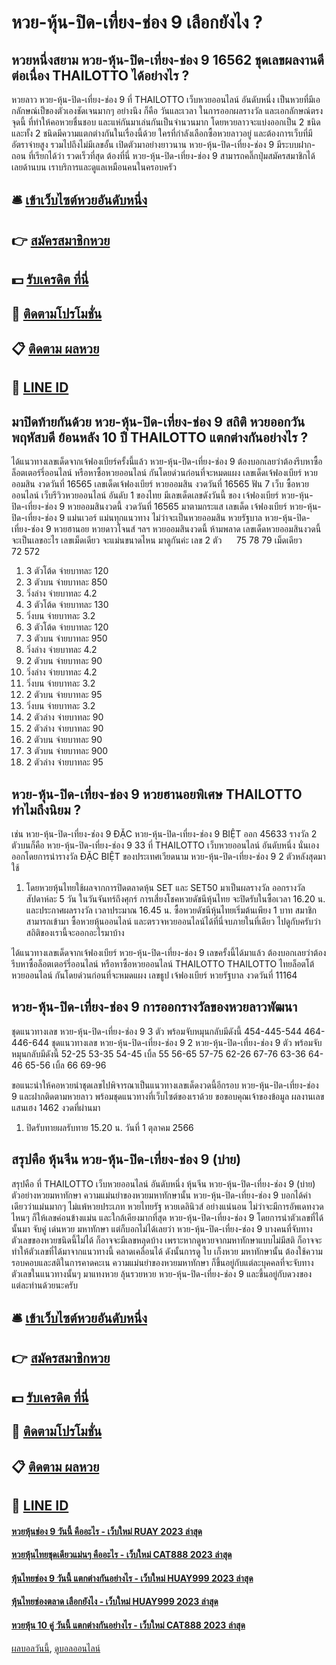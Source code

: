 # หวย-หุ้น-ปิด-เที่ยง-ช่อง 9 เลือกยังไง ?
## หวยหนึ่งสยาม หวย-หุ้น-ปิด-เที่ยง-ช่อง 9 16562 ชุดเลขผลงานดีต่อเนื่อง THAILOTTO ได้อย่างไร ?
หวยลาว หวย-หุ้น-ปิด-เที่ยง-ช่อง 9 ที่ THAILOTTO เว็บหวยออนไลน์ อันดับหนึ่ง เป็นหวยที่มีเอกลักษณ์เป็ของตัวเองชัดเจนมากๆ อย่างนึง ก็คือ วันและเวลา ในการออกผลรางวัล และเอกลักษณ์ตรงจุดนี้ ที่ทำให้คอหวยชื่นชอบ และแห่กันมาเล่นกันเป็นจำนวนมาก โดยหวยลาวจะแบ่งออกเป็น 2 ชนิด และทั้ง 2 ชนิดมีความแตกต่างกันในเรื่องนี้ด้วย
ใครที่กำลังเลือกซื้อหวยลาวอยู่ และต้องการเว็บที่มีอัตราจ่ายสูง รวมไปถึงไม่มีเลขอั้น เปิดตัวมาอย่างยาวนาน หวย-หุ้น-ปิด-เที่ยง-ช่อง 9 มีระบบฝาก-ถอน ที่เรียกได้ว่า รวดเร็วที่สุด ต้องที่นี่ หวย-หุ้น-ปิด-เที่ยง-ช่อง 9 สามารถคลิ๊กปุ่มสมัครสมาชิกได้เลยด้านบน เราบริการและดูแลเหมือนคนในครอบครัว

## 🛎 [เข้าเว็บไซต์หวยอันดับหนึ่ง](https://bit.ly/3BG5bNw)
## 👉 [สมัครสมาชิกหวย](https://bit.ly/3BG5bNw)
## 💵 [รับเครดิต ที่นี่](https://bit.ly/3C3mvgS)
## 👑 [ติดตามโปรโมชั่น](https://bit.ly/3C3mvgS)
## 📋 [ติดตาม ผลหวย](https://bit.ly/3C3mvgS)
## 📱 [LINE ID](https://bit.ly/3C3mvgS)

## มาปิดท้ายกันด้วย หวย-หุ้น-ปิด-เที่ยง-ช่อง 9 สถิติ หวยออกวันพฤหัสบดี ย้อนหลัง 10 ปี THAILOTTO แตกต่างกันอย่างไร ?
ได้แนวทางเลขเด็ดจากเจ้ฟองเบียร์ครั้งนี้แล้ว หวย-หุ้น-ปิด-เที่ยง-ช่อง 9 ต้องบอกเลยว่าต้องรีบหาซื้อล็อตเตอร์รี่ออนไลน์ หรือหาซื้อหวยออนไลน์ กันโดยด่วนก่อนที่จะหมดแผง
เลขเด็ดเจ้ฟองเบียร์ หวยออมสิน งวดวันที่ 16565
เลขเด็ดเจ้ฟองเบียร์ หวยออมสิน งวดวันที่ 16565
ฟัน 7
เว็บ ซื้อหวยออนไลน์ เว็บรีวิวหวยออนไลน์ อันดับ 1 ของไทย มีเลขเด็ดเลขดังวันนี้ ของ เจ้ฟองเบียร์ หวย-หุ้น-ปิด-เที่ยง-ช่อง 9 หวยออมสินงวดนี้ งวดวันที่ 16565 มาตามกระแส เลขเด็ด เจ้ฟองเบียร์ หวย-หุ้น-ปิด-เที่ยง-ช่อง 9 แม่นเวอร์ แม่นทุกแนวทาง ไม่ว่าจะเป็นหวยออมสิน หวยรัฐบาล หวย-หุ้น-ปิด-เที่ยง-ช่อง 9 หวยฮานอย หวยดาวโจนส์ ฯลฯ หวยออมสินงวดนี้ ห้ามพลาด เลขเด็ดหวยออมสินงวดนี้จะเป็นเลขอะไร เลขเม็ดเดียว จะแม่นขนาดไหน มาดูกันค่ะ
เลข 2 ตัว      75 78 79
เม็ดเดียว       72 572
1. 3 ตัวโต้ด จ่ายบาทละ 120
2. 3 ตัวบน จ่ายบาทละ 850
3. วิ่งล่าง จ่ายบาทละ 4.2
4. 3 ตัวโต้ด จ่ายบาทละ 130
5. วิ่งบน จ่ายบาทละ 3.2
6. 3 ตัวโต้ด จ่ายบาทละ 120
7. 3 ตัวบน จ่ายบาทละ 950
8. วิ่งล่าง จ่ายบาทละ 4.2
9. 2 ตัวบน จ่ายบาทละ 90
10. วิ่งล่าง จ่ายบาทละ 4.2
11. วิ่งบน จ่ายบาทละ 3.2
12. 2 ตัวบน จ่ายบาทละ 95
13. วิ่งบน จ่ายบาทละ 3.2
14. 2 ตัวล่าง จ่ายบาทละ 90
15. 2 ตัวล่าง จ่ายบาทละ 90
16. 2 ตัวบน จ่ายบาทละ 90
17. 3 ตัวบน จ่ายบาทละ 900
18. 2 ตัวล่าง จ่ายบาทละ 95

## หวย-หุ้น-ปิด-เที่ยง-ช่อง 9 หวยฮานอยพิเศษ THAILOTTO ทำไมถึงนิยม ?
เช่น หวย-หุ้น-ปิด-เที่ยง-ช่อง 9 ĐẶC หวย-หุ้น-ปิด-เที่ยง-ช่อง 9 BIỆT ออก 45633 รางวัล 2 ตัวบนก็คือ หวย-หุ้น-ปิด-เที่ยง-ช่อง 9 33 ที่ THAILOTTO เว็บหวยออนไลน์ อันดับหนึ่ง นั่นเอง
ออกโดยการนำรางวัล ĐẶC BIỆT ของประเทศเวียดนาม หวย-หุ้น-ปิด-เที่ยง-ช่อง 9 2 ตัวหลังสุดมาใช้
1. โดยหวยหุ้นไทยใช้ผลจากการปิดตลาดหุ้น SET และ SET50 มาเป็นผลรางวัล ออกรางวัลสัปดาห์ละ 5 วัน ในวันจันทร์ถึงศุกร์ การเสี่ยงโชคหวยดัชนีหุ้นไทย จะปิดรับในซื้อเวลา 16.20 น. และประกาศผลรางวัล เวลาประมาณ 16.45 น. ซื้อหวยดัชนีหุ้นไทยเริ่มต้นเพียง 1 บาท สมาชิกสามารถเข้ามา ซื้อหวยหุ้นออนไลน์ และตรวจหวยออนไลน์ได้ที่นี่จบภายในที่เดียว ไปดูกับครับว่าสถิติของเรานี้จะออกอะไรมาบ้าง

ได้แนวทางเลขเด็ดจากเจ้ฟองเบียร์ หวย-หุ้น-ปิด-เที่ยง-ช่อง 9 เลขครั้งนี้ได้มาแล้ว ต้องบอกเลยว่าต้องรีบหาซื้อล็อตเตอร์รี่ออนไลน์ หรือหาซื้อหวยออนไลน์ THAILOTTO THAILOTTO ไทยล็อตโต้ หวยออนไลน์ กันโดยด่วนก่อนที่จะหมดแผง
เลขธูป เจ้ฟองเบียร์ หวยรัฐบาล งวดวันที่ 11164

## หวย-หุ้น-ปิด-เที่ยง-ช่อง 9 การออกรางวัลของหวยลาวพัฒนา
ชุดแนวทางเลข หวย-หุ้น-ปิด-เที่ยง-ช่อง 9 3 ตัว พร้อมจับหมุนกลับมีดังนี้
454-445-544
464-446-644
ชุดแนวทางเลข หวย-หุ้น-ปิด-เที่ยง-ช่อง 9 2 หวย-หุ้น-ปิด-เที่ยง-ช่อง 9 ตัว พร้อมจับหมุนกลับมีดังนี้
52-25
53-35
54-45
เบิ้ล 55
56-65
57-75
62-26
67-76
63-36
64-46
65-56
เบิ้ล 66
69-96

ขอแนะนำให้คอหวยนำชุดเลขไปพิจารณาเป็นแนวทางเลขเด็ดงวดนี้อีกรอบ หวย-หุ้น-ปิด-เที่ยง-ช่อง 9 และฝากติดตามหวยลาว พร้อมชุดแนวทางที่เว็บไซต์ของเราด้วย
ขอขอบคุณเจ้าของข้อมูล
ผลงานเลขแสนเฮง 1462 งวดที่ผ่านมา
1. ปิดรับทายผลรับทาย 15.20 น. วันที่ 1 ตุลาคม 2566

## สรุปคือ หุ้นจีน หวย-หุ้น-ปิด-เที่ยง-ช่อง 9 (บ่าย)
สรุปคือ ที่ THAILOTTO เว็บหวยออนไลน์ อันดับหนึ่ง หุ้นจีน หวย-หุ้น-ปิด-เที่ยง-ช่อง 9 (บ่าย) ตัวอย่างหวยมหาทักษา
ความแม่นยำของหวยมหาทักษานั้น หวย-หุ้น-ปิด-เที่ยง-ช่อง 9 บอกได้คำเดียวว่าแม่นมากๆ ไม่แพ้หวยประเภท หวยไทยรัฐ หวยเดลินิวส์ อย่างแน่นอน ไม่ว่าจะมีการอัพเดทงวดไหนๆ ก็ให้เลขค่อนข้างแม่น และใกล้เคียงมากที่สุด หวย-หุ้น-ปิด-เที่ยง-ช่อง 9 โดยการนำตัวเลขที่ได้นั้นมา จับคู่ เด่นหวย มหาทักษา แต่ก็บอกไม่ได้เลยว่า หวย-หุ้น-ปิด-เที่ยง-ช่อง 9 บางคนที่จับทางตัวเลขของหวยชนิดนี้ไม่ได้ ก็อาจจะมีเลขหลุดบ้าง เพราะหากดูหวยจากมหาทักษาแบบไม่มีสติ ก็อาจจะทำให้ตัวเลขที่ได้มาจากแนวทางนี้ คลาดเคลื่อนได้ ดังนั้นการดู ใบ เก็งหวย มหาทักษานั้น ต้องใช้ความรอบคอบและสติในการคาดคะเน ความแม่นยำของหวยมหาทักษา ก็ขึ้นอยู่กับแต่ละบุคคลที่จะจับทางตัวเลขในแนวทางนั้นๆ มาแทงหวย ลุ้นรวยหวย หวย-หุ้น-ปิด-เที่ยง-ช่อง 9 และขึ้นอยู่กับดวงของแต่ละท่านด้วยนะครับ

## 🛎 [เข้าเว็บไซต์หวยอันดับหนึ่ง](https://bit.ly/3BG5bNw)
## 👉 [สมัครสมาชิกหวย](https://bit.ly/3BG5bNw)
## 💵 [รับเครดิต ที่นี่](https://bit.ly/3C3mvgS)
## 👑 [ติดตามโปรโมชั่น](https://bit.ly/3C3mvgS)
## 📋 [ติดตาม ผลหวย](https://bit.ly/3C3mvgS)
## 📱 [LINE ID](https://bit.ly/3C3mvgS)

#### [หวยหุ้นช่อง 9 วันนี้ คืออะไร - เว็บใหม่ RUAY 2023 ล่าสุด](https://atom.io/themes/หวยหุ้นช่อง%209%20วันนี้%20คืออะไร%20-%20เว็บใหม่%20ruay%202023%20ล่าสุด)
#### [หวยหุ้นไทยชุดเดียวแม่นๆ คืออะไร - เว็บใหม่ CAT888 2023 ล่าสุด](https://atom.io/themes/หวยหุ้นไทยชุดเดียวแม่นๆ%20คืออะไร%20-%20เว็บใหม่%20cat888%202023%20ล่าสุด)
#### [หุ้นไทยช่อง 9 วันนี้ แตกต่างกันอย่างไร - เว็บใหม่ HUAY999 2023 ล่าสุด](https://atom.io/themes/หุ้นไทยช่อง%209%20วันนี้%20แตกต่างกันอย่างไร%20-%20เว็บใหม่%20huay999%202023%20ล่าสุด)
#### [หุ้นไทยช่องตลาด เลือกยังไง - เว็บใหม่ HUAY999 2023 ล่าสุด](https://atom.io/themes/หุ้นไทยช่องตลาด%20เลือกยังไง%20-%20เว็บใหม่%20huay999%202023%20ล่าสุด)
#### [หวยหุ้น 10 คู่ วันนี้ แตกต่างกันอย่างไร - เว็บใหม่ CAT888 2023 ล่าสุด](https://atom.io/themes/หวยหุ้น%2010%20คู่%20วันนี้%20แตกต่างกันอย่างไร%20-%20เว็บใหม่%20cat888%202023%20ล่าสุด)

[ผลบอลวันนี้](https://siamsport.tv "ผลบอลวันนี้"), [ดูบอลออนไลน์](https://siamsport.tv/ดูบอลสด "ดูบอลออนไลน์")
